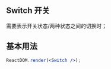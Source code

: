 ## Switch 开关

需要表示开关状态/两种状态之间的切换时；

## 基本用法

<!--start-code-->

```jsx
ReactDOM.render(<Switch />);
```

<!--end-code-->
